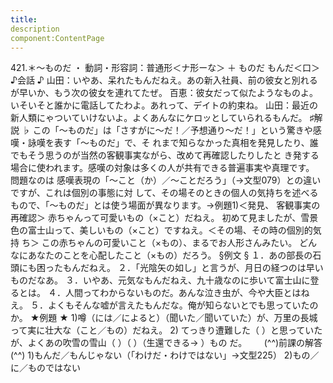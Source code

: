 ```yaml
---
title:
description
component:ContentPage
---
```



421.＊～ものだ ・
動詞・形容詞：普通形＜ナ形ーな＞ ＋ ものだ
もんだ＜口＞
♪会話 ♪
山田：いやあ、呆れたもんだねえ。あの新入社員、前の彼女と別れるが早いか、もう次の彼女を連れてたぜ。 百恵：彼女だって似たようなものよ。いそいそと誰かに電話してたわよ。あれって、デイトの約束ね。 山田：最近の新人類にゃついていけないよ。よくあんなにケロッとしていられるもんだ。
♯解説 ♭
この「～ものだ」は「さすがに～だ！／予想通り～だ！」という驚きや感嘆・詠嘆を表す「～ものだ」で、そ れまで知らなかった真相を発見したり、誰でもそう思うのが当然の客観事実ながら、改めて再確認したりしたと き発する場合に使われます。感嘆の対象は多くの人が共有できる普遍事実や真理です。
問題なのは 感嘆表現の「～こと（か）／～ことだろう」（→文型079）との違いですが、これは個別の事態に対 して、その場そのときの個人の気持ちを述べるもので、「～ものだ」とは使う場面が異なります。→例題1)＜発見、 客観事実の再確認＞
赤ちゃんって可愛いもの（×こと）だねえ。 初めて見ましたが、雪景色の富士山って、美しいもの（×こと）ですねえ。＜その場、その時の個別的気持
ち＞
この赤ちゃんの可愛いこと（×もの）、まるでお人形さんみたい。 どんなにあなたのことを心配したこと（×もの）だろう。
§例文 §
１．あの部長の石頭にも困ったもんだねえ。
２．「光陰矢の如し」と言うが、月日の経つのは早いものだなあ。
３．いやあ、元気なもんだねえ、九十歳なのに歩いて富士山に登るとは。
４．人間ってわからないものだ。あんな泣き虫が、今や大臣とはねえ。
５．よくもそんな嘘が言えたもんだな。俺が知らないとでも思っていたのか。
★例題 ★
1)噂（には／によると）（聞いた／聞いていた）が、万里の長城って実に壮大な（こと／もの）だねえ。
2) てっきり遭難した（ ）と思っていたが、よくあの吹雪の雪山（ ）（ ）（生還できる→ ）もの
だ。      
(^^)前課の解答(^^)
1)もんだ／もんじゃない（「わけだ・わけではない」→文型225）
2)もの／に／ものではない
